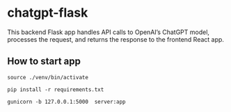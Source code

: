 # chatgpt-flask

This backend Flask app handles API calls to OpenAI’s ChatGPT model, processes the request, and returns the response to the frontend React app.

## How to start app

```
source ./venv/bin/activate
```

```
pip install -r requirements.txt
```

```
gunicorn -b 127.0.0.1:5000  server:app
```
